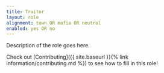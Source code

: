 ```yaml
---
title: Traitor
layout: role
alignment: town OR mafia OR neutral
enabled: yes OR no
---
```


Description of the role goes here.

Check out [Contributing]({{ site.baseurl }}{% link information/contributing.md %}) to see how to fill in this role!

